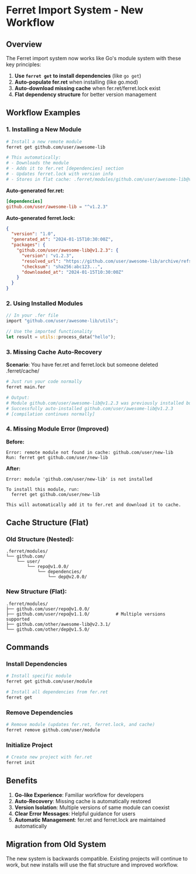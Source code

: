 # Ferret Import System - New Workflow

## Overview

The Ferret import system now works like Go's module system with these key principles:

1. **Use `ferret get` to install dependencies** (like `go get`)
2. **Auto-populate fer.ret** when installing (like go.mod)
3. **Auto-download missing cache** when fer.ret/ferret.lock exist
4. **Flat dependency structure** for better version management

## Workflow Examples

### 1. Installing a New Module

```bash
# Install a new remote module
ferret get github.com/user/awesome-lib

# This automatically:
# - Downloads the module 
# - Adds it to fer.ret [dependencies] section
# - Updates ferret.lock with version info
# - Stores in flat cache: .ferret/modules/github.com/user/awesome-lib@v1.2.3/
```

**Auto-generated fer.ret:**
```toml
[dependencies]
github.com/user/awesome-lib = "^v1.2.3"
```

**Auto-generated ferret.lock:**
```json
{
  "version": "1.0",
  "generated_at": "2024-01-15T10:30:00Z",
  "packages": {
    "github.com/user/awesome-lib@v1.2.3": {
      "version": "v1.2.3",
      "resolved_url": "https://github.com/user/awesome-lib/archive/refs/tags/v1.2.3.zip",
      "checksum": "sha256:abc123...",
      "downloaded_at": "2024-01-15T10:30:00Z"
    }
  }
}
```

### 2. Using Installed Modules

```rust
// In your .fer file
import "github.com/user/awesome-lib/utils";

// Use the imported functionality
let result = utils::process_data("hello");
```

### 3. Missing Cache Auto-Recovery

**Scenario**: You have fer.ret and ferret.lock but someone deleted .ferret/cache/

```bash
# Just run your code normally
ferret main.fer

# Output:
# Module github.com/user/awesome-lib@v1.2.3 was previously installed but cache is missing. Re-downloading...
# Successfully auto-installed github.com/user/awesome-lib@v1.2.3
# [compilation continues normally]
```

### 4. Missing Module Error (Improved)

**Before:**
```
Error: remote module not found in cache: github.com/user/new-lib
Run: ferret get github.com/user/new-lib
```

**After:**
```
Error: module 'github.com/user/new-lib' is not installed

To install this module, run:
  ferret get github.com/user/new-lib

This will automatically add it to fer.ret and download it to cache.
```

## Cache Structure (Flat)

### Old Structure (Nested):
```
.ferret/modules/
└── github.com/
    └── user/
        └── repo@v1.0.0/
            └── dependencies/
                └── dep@v2.0.0/
```

### New Structure (Flat):
```
.ferret/modules/
├── github.com/user/repo@v1.0.0/
├── github.com/user/repo@v1.1.0/          # Multiple versions supported
├── github.com/other/awesome-lib@v2.3.1/
└── github.com/other/dep@v1.5.0/
```

## Commands

### Install Dependencies
```bash
# Install specific module
ferret get github.com/user/module

# Install all dependencies from fer.ret
ferret get
```

### Remove Dependencies
```bash
# Remove module (updates fer.ret, ferret.lock, and cache)
ferret remove github.com/user/module
```

### Initialize Project
```bash
# Create new project with fer.ret
ferret init
```

## Benefits

1. **Go-like Experience**: Familiar workflow for developers
2. **Auto-Recovery**: Missing cache is automatically restored
3. **Version Isolation**: Multiple versions of same module can coexist
4. **Clear Error Messages**: Helpful guidance for users
5. **Automatic Management**: fer.ret and ferret.lock are maintained automatically

## Migration from Old System

The new system is backwards compatible. Existing projects will continue to work, but new installs will use the flat structure and improved workflow. 